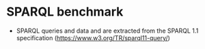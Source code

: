 # SPARQL benchmark

* SPARQL queries and data and are extracted from the SPARQL 1.1 specification (https://www.w3.org/TR/sparql11-query/)
